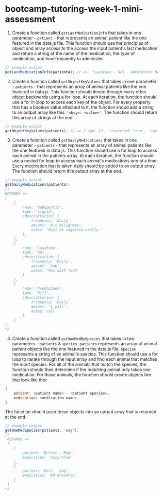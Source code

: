 # bootcamp-tutoring-week-1-mini-assessment

1. Create a function called `getLastMedicationInfo` that takes in one parameter - `patient` - that represents an animal patient like the one featured in the data.js file. This function should use the principles of object and array access to the access the input patient's last medication and return a string of the name of the medication, the type of medication, and how frequently to administer.
```javascript
// example output
getLastMedicationInfo(patientA); // =>  "Laxatone - Gel - Administer Daily"
```

2. Create a function called `getObjectKeyValues` that takes in one parameter - `patients` - that represents an array of animal patients like the one featured in data.js. This function should iterate through every other object backwards using a for loop. At each iteration, the function should use a for in loop to access each key of the object. For every property that has a boolean value attached to it, the function shoud add a string to an output array like this: `'<key>: <value>'`. The function should return this array of strings at the end.
```javascript
// example output
getObjectKeyValues(patients); // => ['age: 12', 'neutered: true', 'age: 8', 'neutered: true']
```

3. Create a function called `getDailyMedications` that takes in one parameter - `patients` - that represents an array of animal patients like the one featured in data.js. This function should use a for loop to access each animal in the patients array. At each iteration, the function should use a nested for loop to access each animal's medications one at a time. Every medication that is taken daily should be added to an output array. The function should return this output array at the end.
```javascript
// example output
getDailyMedications(patients);
/*
RETURNS => 
[
    {
        name: 'Gabepentin',
        type: 'Liquid',
        administration: {
            frequency: 'Daily',
            amount: '0.5 miligrams',
            notes: 'Must be ingested orally.'
        },
    },
    {
        name: 'Laxatone',
        type: 'Gel',
        administration: {
            frequency: 'Daily',
            amount: 'Dab',
            notes: 'Mix with food'
        }
    },
    {
        name: 'Prednizone',
        type: 'Pill',
        administration: {
            frequency: 'Daily',
            amount: '1 pill',
            notes: null
        }
    }
]
*/
```

4. Create a function called `getOneMedBySpecies` that takes in two parameters - `patients` & `species`. `patients` represents an array of animal patient objects like the one featured in the data.js file; `species` represents a string of an animal's species. This function should use a for loop to iterate through the input array and find each animal that matches the input species. For all of the animals that match the species, the function should then determine if the matching animal only takes one medication. For those animals, the function should create objects like that look like this:

```javascript
{
    patient: <patient name> - <patient species>,
    medication: <medication name>
}
```

The function should push these objects into an output array that is returned at the end.

```javascript
// example output
getOneMedSpecies(patients, 'Dog');
/*
 RETURNS =>
 [
    {
        patient: 'Bernie - Dog',
        medication: 'Carprofen'
    },
    {
        patient: 'Bart - Dog',
        medication: 'K9 Advantix'
    }
 ]
*/
```
